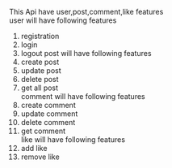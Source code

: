 This Api have user,post,comment,like features  
user will have following features
1. registration
2. login
3. logout
post will have following features
1. create post
2. update post
3. delete post
4. get all post  
comment will have following features
1. create comment
2. update comment
3. delete comment
4. get comment  
like will have following features
1. add like
2. remove like
